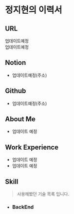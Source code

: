 # 정지현의 이력서

## URL
업데이트예정<BR>
업데이트예정

## Notion
* 업데이트예정(주소)


## Github
* 업데이트예정(주소)

## About Me
* 업데이트 예정

## Work Experience
* 업데이트 예정
* 업데이트 예정


## Skill
> 사용해봤던 기술 목록 입니다.




* ### BackEnd